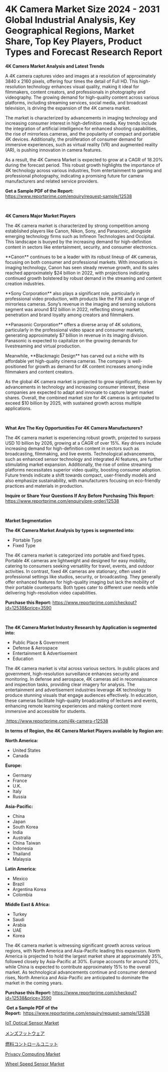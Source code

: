 <p><h1>4K Camera Market Size 2024 - 2031 Global Industrial Analysis, Key Geographical Regions, Market Share, Top Key Players, Product Types and Forecast Research Report</h1></p><p><strong>4K Camera Market Analysis and Latest Trends</strong></p>
<p><p>A 4K camera captures video and images at a resolution of approximately 3840 x 2160 pixels, offering four times the detail of Full HD. This high-resolution technology enhances visual quality, making it ideal for filmmakers, content creators, and professionals in photography and videography. The growing demand for high-quality content across various platforms, including streaming services, social media, and broadcast television, is driving the expansion of the 4K camera market.</p><p>The market is characterized by advancements in imaging technology and increasing consumer interest in high-definition media. Key trends include the integration of artificial intelligence for enhanced shooting capabilities, the rise of mirrorless cameras, and the popularity of compact and portable 4K devices. Additionally, the proliferation of consumer demand for immersive experiences, such as virtual reality (VR) and augmented reality (AR), is pushing innovation in camera features.</p><p>As a result, the 4K Camera Market is expected to grow at a CAGR of 18.20% during the forecast period. This robust growth highlights the importance of 4K technology across various industries, from entertainment to gaming and professional photography, indicating a promising future for camera manufacturers and related service providers.</p></p>
<p><strong>Get a Sample PDF of the Report:&nbsp;</strong> <a href="https://www.reportprime.com/enquiry/request-sample/12538">https://www.reportprime.com/enquiry/request-sample/12538</a></p>
<p>&nbsp;</p>
<p><strong>4K Camera Major Market Players</strong></p>
<p><p>The 4K camera market is characterized by strong competition among established players like Canon, Nikon, Sony, and Panasonic, alongside emerging technology firms such as Infineon Technologies and Occipital. This landscape is buoyed by the increasing demand for high-definition content in sectors like entertainment, security, and consumer electronics.</p><p>**Canon** continues to be a leader with its robust lineup of 4K cameras, focusing on both consumer and professional markets. With innovations in imaging technology, Canon has seen steady revenue growth, and its sales reached approximately $24 billion in 2022, with projections indicating continued growth bolstered by robust demand in the streaming and content creation industries.</p><p>**Sony Corporation** also plays a significant role, particularly in professional video production, with products like the FX6 and a range of mirrorless cameras. Sony’s revenue in the imaging and sensing solutions segment was around $12 billion in 2022, reflecting strong market penetration and brand loyalty among creators and filmmakers.</p><p>**Panasonic Corporation** offers a diverse array of 4K solutions, particularly in the professional video space and consumer markets, generating approximately $7 billion in revenue in its imaging division. Panasonic is expected to capitalize on the growing demands for livestreaming and virtual production.</p><p>Meanwhile, **Blackmagic Design** has carved out a niche with its affordable yet high-quality cinema cameras. The company is well-positioned for growth as demand for 4K content increases among indie filmmakers and content creators.</p><p>As the global 4K camera market is projected to grow significantly, driven by advancements in technology and increasing consumer interest, these companies are expected to adapt and innovate to capture larger market shares. Overall, the combined market size for 4K cameras is anticipated to exceed $10 billion by 2025, with sustained growth across multiple applications.</p></p>
<p>&nbsp;</p>
<p><strong>What Are The Key Opportunities For 4K Camera Manufacturers?</strong></p>
<p><p>The 4K camera market is experiencing robust growth, projected to surpass USD 10 billion by 2026, growing at a CAGR of over 15%. Key drivers include increasing demand for high-definition content in sectors such as broadcasting, filmmaking, and live events. Technological advancements, such as enhanced sensor technology and integrated AI features, are further stimulating market expansion. Additionally, the rise of online streaming platforms necessitates superior video quality, boosting consumer adoption. Future trends indicate a shift towards compact, user-friendly models and also emphasize sustainability, with manufacturers focusing on eco-friendly practices and materials in production.</p></p>
<p><strong>Inquire or Share Your Questions If Any Before Purchasing This Report:</strong> <a href="https://www.reportprime.com/enquiry/pre-order/12538">https://www.reportprime.com/enquiry/pre-order/12538</a></p>
<p>&nbsp;</p>
<p><strong>Market Segmentation</strong></p>
<p><strong>The 4K Camera Market Analysis by types is segmented into:</strong></p>
<p><ul><li>Portable Type</li><li>Fixed Type</li></ul></p>
<p><p>The 4K camera market is categorized into portable and fixed types. Portable 4K cameras are lightweight and designed for easy mobility, catering to consumers seeking versatility for travel, events, and outdoor activities. In contrast, fixed 4K cameras are stationary, often used in professional settings like studios, security, or broadcasting. They generally offer enhanced features for high-quality imaging but lack the mobility of their portable counterparts. Both types cater to different user needs while delivering high-resolution video capabilities.</p></p>
<p><strong>Purchase this Report:&nbsp;</strong><a href="https://www.reportprime.com/checkout?id=12538&price=3590">https://www.reportprime.com/checkout?id=12538&price=3590</a></p>
<p>&nbsp;</p>
<p><strong>The 4K Camera Market Industry Research by Application is segmented into:</strong></p>
<p><ul><li>Public Place & Government</li><li>Defense & Aerospace</li><li>Entertainment & Advertisement</li><li>Education</li></ul></p>
<p><p>The 4K camera market is vital across various sectors. In public places and government, high-resolution surveillance enhances security and monitoring. In defense and aerospace, 4K cameras aid in reconnaissance and inspection tasks, providing clear imagery for analysis. The entertainment and advertisement industries leverage 4K technology to produce stunning visuals that engage audiences effectively. In education, these cameras facilitate high-quality broadcasting of lectures and events, enhancing remote learning experiences and making content more immersive and accessible for students.</p></p>
<p><a href="https://www.reportprime.com/4k-camera-r12538">&nbsp;https://www.reportprime.com/4k-camera-r12538</a></p>
<p><strong>In terms of Region, the 4K Camera Market Players available by Region are:</strong></p>
<p>
    <p> <strong> North America: </strong>
        <ul>
            <li>United States</li>
            <li>Canada</li>
        </ul>
        </p> 
    <p> <strong> Europe: </strong>
        <ul>
            <li>Germany</li>
            <li>France</li>
            <li>U.K.</li>
            <li>Italy</li>
            <li>Russia</li>
        </ul>
        </p> 
    <p> <strong> Asia-Pacific: </strong>
        <ul>
            <li>China</li>
            <li>Japan</li>
            <li>South Korea</li>
            <li>India</li>
            <li>Australia</li>
            <li>China Taiwan</li>
            <li>Indonesia</li>
            <li>Thailand</li>
            <li>Malaysia</li>
        </ul>
        </p> 
    <p> <strong> Latin America: </strong>
        <ul>
            <li>Mexico</li>
            <li>Brazil</li>
            <li>Argentina Korea</li>
            <li>Colombia</li>
        </ul>
        </p> 
    <p> <strong> Middle East & Africa: </strong>
        <ul>
            <li>Turkey</li>
            <li>Saudi</li>
            <li>Arabia</li>
            <li>UAE</li>
            <li>Korea</li>
        </ul>
    </p>
    </p>
<p><p>The 4K camera market is witnessing significant growth across various regions, with North America and Asia-Pacific leading this expansion. North America is projected to hold the largest market share at approximately 35%, followed closely by Asia-Pacific at 30%. Europe accounts for around 20%, while China is expected to contribute approximately 15% to the overall market. As technological advancements continue and consumer demand rises, North America and Asia-Pacific are anticipated to dominate the market in the coming years.</p></p>
<p><strong>Purchase this Report: </strong><a href="https://www.reportprime.com/checkout?id=12538&price=3590">https://www.reportprime.com/checkout?id=12538&price=3590</a></p>
<p>&nbsp;<strong>Get a Sample PDF of the Report:&nbsp;&nbsp;</strong><a href="https://www.reportprime.com/enquiry/request-sample/12538">https://www.reportprime.com/enquiry/request-sample/12538</a></p>
<p><strong></strong></p>
<p><p><a href="https://issuu.com/reportprime-2/docs/iot-optical-sensor-market-size-2030_4ac2b19dbb92c5">IoT Optical Sensor Market</a></p><p><a href="https://medium.com/@maudabbott7/%E7%94%B7%E6%80%A7%E7%94%A8%E9%9D%B4%E5%B8%82%E5%A0%B4%E6%A6%82%E6%B3%81-2024%E5%B9%B4%E3%81%8B%E3%82%892031%E5%B9%B4%E3%81%BE%E3%81%A7%E3%81%AE%E4%B8%96%E7%95%8C%E5%B8%82%E5%A0%B4%E3%81%AE%E3%83%88%E3%83%AC%E3%83%B3%E3%83%89%E3%81%A8%E5%B0%86%E6%9D%A5%E3%81%AE%E5%B1%95%E6%9C%9B-017320d10381">メンズフットウェア</a></p><p><a href="https://medium.com/@maudabbott7/2024%E5%B9%B4%E3%81%8B%E3%82%892031%E5%B9%B4%E3%81%BE%E3%81%A7%E3%81%AE%E7%87%83%E6%96%99%E5%88%B6%E5%BE%A1%E3%83%A6%E3%83%8B%E3%83%83%E3%83%88%E5%B8%82%E5%A0%B4%E3%82%B7%E3%82%A7%E3%82%A2%E3%81%A8%E7%AB%B6%E4%BA%89%E7%92%B0%E5%A2%83%E3%81%AB%E9%96%A2%E3%81%99%E3%82%8B%E6%B4%9E%E5%AF%9F-f812ef8169d1">燃料コントロールユニット</a></p><p><a href="https://medium.com/@brisistensen57567/global-privacy-computing-market-sector-2024-2031-market-metrics-and-market-strategic-insights-d392048db93b">Privacy Computing Market</a></p><p><a href="https://www.linkedin.com/pulse/wheel-speed-sensor-market-size-growing-cagr-54-report-covers-analysis-e9tec?trackingId=7Z8IPg2MQs%2Bq0kR%2B1kIWNw%3D%3D">Wheel Speed Sensor Market</a></p></p>